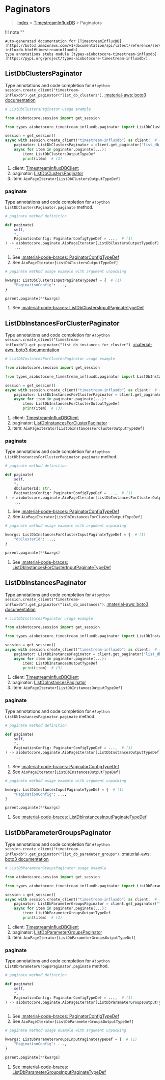 # Paginators

> [Index](../README.md) > [TimestreamInfluxDB](./README.md) > Paginators

!!! note ""

    Auto-generated documentation for [TimestreamInfluxDB](https://boto3.amazonaws.com/v1/documentation/api/latest/reference/services/timestream-influxdb.html#timestreaminfluxdb)
    type annotations stubs module [types-aiobotocore-timestream-influxdb](https://pypi.org/project/types-aiobotocore-timestream-influxdb/).

## ListDbClustersPaginator

Type annotations and code completion for `#!python session.create_client("timestream-influxdb").get_paginator("list_db_clusters")`.
[:material-aws: boto3 documentation](https://boto3.amazonaws.com/v1/documentation/api/latest/reference/services/timestream-influxdb/paginator/ListDbClusters.html#TimestreamInfluxDB.Paginator.ListDbClusters)

```python
# ListDbClustersPaginator usage example

from aiobotocore.session import get_session

from types_aiobotocore_timestream_influxdb.paginator import ListDbClustersPaginator

session = get_session()
async with session.create_client("timestream-influxdb") as client:  # (1)
    paginator: ListDbClustersPaginator = client.get_paginator("list_db_clusters")  # (2)
    async for item in paginator.paginate(...):
        item: ListDbClustersOutputTypeDef
        print(item)  # (3)
```

1. client: [TimestreamInfluxDBClient](./client.md)
2. paginator: [ListDbClustersPaginator](./paginators.md#listdbclusterspaginator)
3. item: `AioPageIterator[ListDbClustersOutputTypeDef]`


### paginate

Type annotations and code completion for `#!python ListDbClustersPaginator.paginate` method.

```python
# paginate method definition

def paginate(
    self,
    *,
    PaginationConfig: PaginatorConfigTypeDef = ...,  # (1)
) -> aiobotocore.paginate.AioPageIterator[ListDbClustersOutputTypeDef]:  # (2)
    ...
```

1. See [:material-code-braces: PaginatorConfigTypeDef](./type_defs.md#paginatorconfigtypedef)
2. See `AioPageIterator[ListDbClustersOutputTypeDef]`


```python
# paginate method usage example with argument unpacking

kwargs: ListDbClustersInputPaginateTypeDef = {  # (1)
    "PaginationConfig": ...,
}

parent.paginate(**kwargs)
```

1. See [:material-code-braces: ListDbClustersInputPaginateTypeDef](./type_defs.md#listdbclustersinputpaginatetypedef)
## ListDbInstancesForClusterPaginator

Type annotations and code completion for `#!python session.create_client("timestream-influxdb").get_paginator("list_db_instances_for_cluster")`.
[:material-aws: boto3 documentation](https://boto3.amazonaws.com/v1/documentation/api/latest/reference/services/timestream-influxdb/paginator/ListDbInstancesForCluster.html#TimestreamInfluxDB.Paginator.ListDbInstancesForCluster)

```python
# ListDbInstancesForClusterPaginator usage example

from aiobotocore.session import get_session

from types_aiobotocore_timestream_influxdb.paginator import ListDbInstancesForClusterPaginator

session = get_session()
async with session.create_client("timestream-influxdb") as client:  # (1)
    paginator: ListDbInstancesForClusterPaginator = client.get_paginator("list_db_instances_for_cluster")  # (2)
    async for item in paginator.paginate(...):
        item: ListDbInstancesForClusterOutputTypeDef
        print(item)  # (3)
```

1. client: [TimestreamInfluxDBClient](./client.md)
2. paginator: [ListDbInstancesForClusterPaginator](./paginators.md#listdbinstancesforclusterpaginator)
3. item: `AioPageIterator[ListDbInstancesForClusterOutputTypeDef]`


### paginate

Type annotations and code completion for `#!python ListDbInstancesForClusterPaginator.paginate` method.

```python
# paginate method definition

def paginate(
    self,
    *,
    dbClusterId: str,
    PaginationConfig: PaginatorConfigTypeDef = ...,  # (1)
) -> aiobotocore.paginate.AioPageIterator[ListDbInstancesForClusterOutputTypeDef]:  # (2)
    ...
```

1. See [:material-code-braces: PaginatorConfigTypeDef](./type_defs.md#paginatorconfigtypedef)
2. See `AioPageIterator[ListDbInstancesForClusterOutputTypeDef]`


```python
# paginate method usage example with argument unpacking

kwargs: ListDbInstancesForClusterInputPaginateTypeDef = {  # (1)
    "dbClusterId": ...,
}

parent.paginate(**kwargs)
```

1. See [:material-code-braces: ListDbInstancesForClusterInputPaginateTypeDef](./type_defs.md#listdbinstancesforclusterinputpaginatetypedef)
## ListDbInstancesPaginator

Type annotations and code completion for `#!python session.create_client("timestream-influxdb").get_paginator("list_db_instances")`.
[:material-aws: boto3 documentation](https://boto3.amazonaws.com/v1/documentation/api/latest/reference/services/timestream-influxdb/paginator/ListDbInstances.html#TimestreamInfluxDB.Paginator.ListDbInstances)

```python
# ListDbInstancesPaginator usage example

from aiobotocore.session import get_session

from types_aiobotocore_timestream_influxdb.paginator import ListDbInstancesPaginator

session = get_session()
async with session.create_client("timestream-influxdb") as client:  # (1)
    paginator: ListDbInstancesPaginator = client.get_paginator("list_db_instances")  # (2)
    async for item in paginator.paginate(...):
        item: ListDbInstancesOutputTypeDef
        print(item)  # (3)
```

1. client: [TimestreamInfluxDBClient](./client.md)
2. paginator: [ListDbInstancesPaginator](./paginators.md#listdbinstancespaginator)
3. item: `AioPageIterator[ListDbInstancesOutputTypeDef]`


### paginate

Type annotations and code completion for `#!python ListDbInstancesPaginator.paginate` method.

```python
# paginate method definition

def paginate(
    self,
    *,
    PaginationConfig: PaginatorConfigTypeDef = ...,  # (1)
) -> aiobotocore.paginate.AioPageIterator[ListDbInstancesOutputTypeDef]:  # (2)
    ...
```

1. See [:material-code-braces: PaginatorConfigTypeDef](./type_defs.md#paginatorconfigtypedef)
2. See `AioPageIterator[ListDbInstancesOutputTypeDef]`


```python
# paginate method usage example with argument unpacking

kwargs: ListDbInstancesInputPaginateTypeDef = {  # (1)
    "PaginationConfig": ...,
}

parent.paginate(**kwargs)
```

1. See [:material-code-braces: ListDbInstancesInputPaginateTypeDef](./type_defs.md#listdbinstancesinputpaginatetypedef)
## ListDbParameterGroupsPaginator

Type annotations and code completion for `#!python session.create_client("timestream-influxdb").get_paginator("list_db_parameter_groups")`.
[:material-aws: boto3 documentation](https://boto3.amazonaws.com/v1/documentation/api/latest/reference/services/timestream-influxdb/paginator/ListDbParameterGroups.html#TimestreamInfluxDB.Paginator.ListDbParameterGroups)

```python
# ListDbParameterGroupsPaginator usage example

from aiobotocore.session import get_session

from types_aiobotocore_timestream_influxdb.paginator import ListDbParameterGroupsPaginator

session = get_session()
async with session.create_client("timestream-influxdb") as client:  # (1)
    paginator: ListDbParameterGroupsPaginator = client.get_paginator("list_db_parameter_groups")  # (2)
    async for item in paginator.paginate(...):
        item: ListDbParameterGroupsOutputTypeDef
        print(item)  # (3)
```

1. client: [TimestreamInfluxDBClient](./client.md)
2. paginator: [ListDbParameterGroupsPaginator](./paginators.md#listdbparametergroupspaginator)
3. item: `AioPageIterator[ListDbParameterGroupsOutputTypeDef]`


### paginate

Type annotations and code completion for `#!python ListDbParameterGroupsPaginator.paginate` method.

```python
# paginate method definition

def paginate(
    self,
    *,
    PaginationConfig: PaginatorConfigTypeDef = ...,  # (1)
) -> aiobotocore.paginate.AioPageIterator[ListDbParameterGroupsOutputTypeDef]:  # (2)
    ...
```

1. See [:material-code-braces: PaginatorConfigTypeDef](./type_defs.md#paginatorconfigtypedef)
2. See `AioPageIterator[ListDbParameterGroupsOutputTypeDef]`


```python
# paginate method usage example with argument unpacking

kwargs: ListDbParameterGroupsInputPaginateTypeDef = {  # (1)
    "PaginationConfig": ...,
}

parent.paginate(**kwargs)
```

1. See [:material-code-braces: ListDbParameterGroupsInputPaginateTypeDef](./type_defs.md#listdbparametergroupsinputpaginatetypedef)
